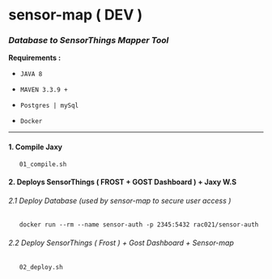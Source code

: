 # sensor-map ( DEV )
### *Database to SensorThings Mapper Tool*

**Requirements :**

-    `JAVA 8`  

-    ` MAVEN 3.3.9 + `
   
-    `Postgres | mySql `

-    `Docker`

---

#### 1. Compile Jaxy 
```
   01_compile.sh
```
#### 2. Deploys SensorThings ( FROST + GOST Dashboard ) + Jaxy W.S 

###### 2.1 Deploy Database (used by sensor-map to secure user access )

```
   docker run --rm --name sensor-auth -p 2345:5432 rac021/sensor-auth 
```
###### 2.2 Deploy SensorThings ( Frost ) + Gost Dashboard + Sensor-map

```  
   02_deploy.sh
```


